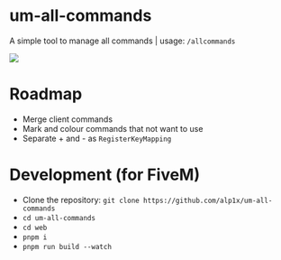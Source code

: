 # um-all-commands
A simple tool to manage all commands | usage: ``/allcommands``

<img src="https://cdn.discordapp.com/attachments/1131278508413427732/1142604154552991836/image.png">

# Roadmap
* Merge client commands
* Mark and colour commands that not want to use
* Separate + and - as ``RegisterKeyMapping``  

# Development (for FiveM)
* Clone the repository: ``git clone https://github.com/alp1x/um-all-commands``
* ``cd um-all-commands``
* ``cd web``
* ``pnpm i``
* ``pnpm run build --watch``
